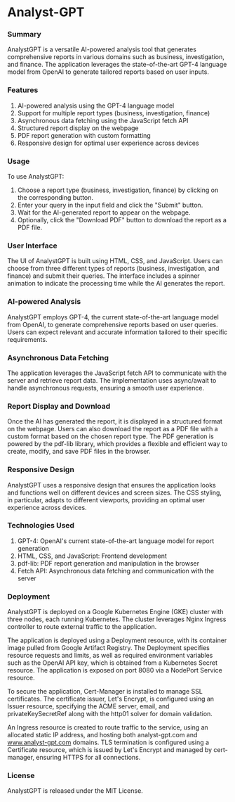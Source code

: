 # Analyst-GPT

### Summary
AnalystGPT is a versatile AI-powered analysis tool that generates comprehensive reports in various domains such as business, investigation, and finance. The application leverages the state-of-the-art GPT-4 language model from OpenAI to generate tailored reports based on user inputs.

### Features
1. AI-powered analysis using the GPT-4 language model
2. Support for multiple report types (business, investigation, finance)
3. Asynchronous data fetching using the JavaScript fetch API
4. Structured report display on the webpage
5. PDF report generation with custom formatting
6. Responsive design for optimal user experience across devices

### Usage
To use AnalystGPT:

1. Choose a report type (business, investigation, finance) by clicking on the corresponding button.
2. Enter your query in the input field and click the "Submit" button.
3. Wait for the AI-generated report to appear on the webpage.
4. Optionally, click the "Download PDF" button to download the report as a PDF file.

### User Interface
The UI of AnalystGPT is built using HTML, CSS, and JavaScript. Users can choose from three different types of reports (business, investigation, and finance) and submit their queries. The interface includes a spinner animation to indicate the processing time while the AI generates the report.

### AI-powered Analysis
AnalystGPT employs GPT-4, the current state-of-the-art language model from OpenAI, to generate comprehensive reports based on user queries. Users can expect relevant and accurate information tailored to their specific requirements.

### Asynchronous Data Fetching
The application leverages the JavaScript fetch API to communicate with the server and retrieve report data. The implementation uses async/await to handle asynchronous requests, ensuring a smooth user experience.

### Report Display and Download
Once the AI has generated the report, it is displayed in a structured format on the webpage. Users can also download the report as a PDF file with a custom format based on the chosen report type. The PDF generation is powered by the pdf-lib library, which provides a flexible and efficient way to create, modify, and save PDF files in the browser.

### Responsive Design
AnalystGPT uses a responsive design that ensures the application looks and functions well on different devices and screen sizes. The CSS styling, in particular, adapts to different viewports, providing an optimal user experience across devices.

### Technologies Used
1. GPT-4: OpenAI's current state-of-the-art language model for report generation
2. HTML, CSS, and JavaScript: Frontend development
3. pdf-lib: PDF report generation and manipulation in the browser
4. Fetch API: Asynchronous data fetching and communication with the server

### Deployment
AnalystGPT is deployed on a Google Kubernetes Engine (GKE) cluster with three nodes, each running Kubernetes. The cluster leverages Nginx Ingress controller to route external traffic to the application.

The application is deployed using a Deployment resource, with its container image pulled from Google Artifact Registry. The Deployment specifies resource requests and limits, as well as required environment variables such as the OpenAI API key, which is obtained from a Kubernetes Secret resource. The application is exposed on port 8080 via a NodePort Service resource.

To secure the application, Cert-Manager is installed to manage SSL certificates. The certificate issuer, Let's Encrypt, is configured using an Issuer resource, specifying the ACME server, email, and privateKeySecretRef along with the http01 solver for domain validation.

An Ingress resource is created to route traffic to the service, using an allocated static IP address, and hosting both analyst-gpt.com and www.analyst-gpt.com domains. TLS termination is configured using a Certificate resource, which is issued by Let's Encrypt and managed by cert-manager, ensuring HTTPS for all connections.

### License
AnalystGPT is released under the MIT License.